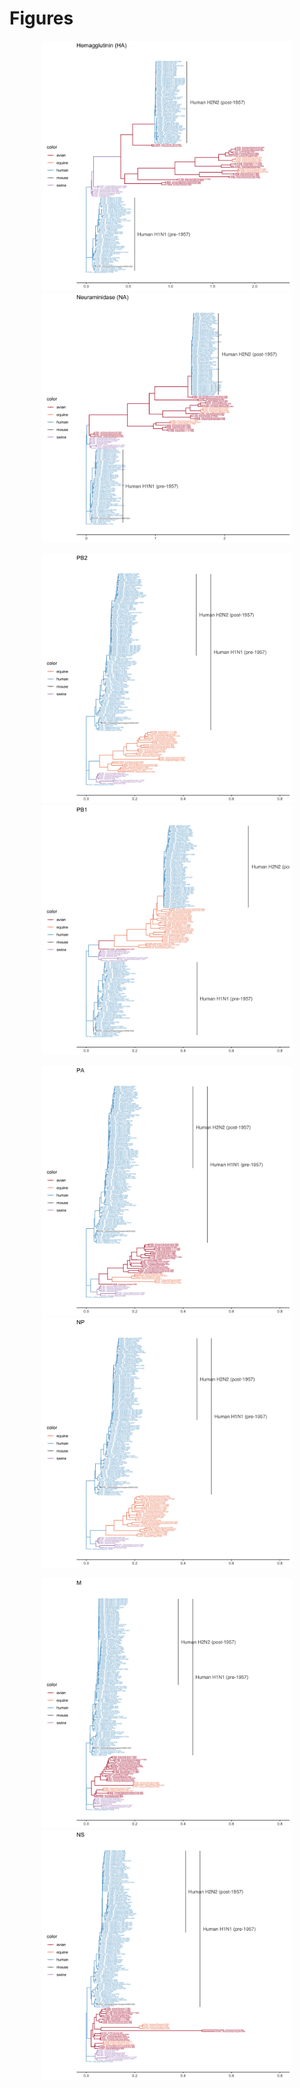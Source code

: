 # Figures

<p align="center">
  <img src="https://github.com/j23414/pdm1957/blob/master/imgs/HH.png" height=400>
  <img src="https://github.com/j23414/pdm1957/blob/master/imgs/NN.png" height=400>
</p>

<p align="center">
  <img src="https://github.com/j23414/pdm1957/blob/master/imgs/PB2.png" height=400>
  <img src="https://github.com/j23414/pdm1957/blob/master/imgs/PB1.png" height=400>
</p>

<p align="center">
  <img src="https://github.com/j23414/pdm1957/blob/master/imgs/PA.png" height=400>
  <img src="https://github.com/j23414/pdm1957/blob/master/imgs/NP.png" height=400>
</p>

<p align="center">
  <img src="https://github.com/j23414/pdm1957/blob/master/imgs/M.png" height=400>
  <img src="https://github.com/j23414/pdm1957/blob/master/imgs/NS.png" height=400>
</p>
